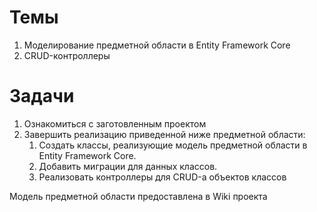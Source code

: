# Темы

1. Моделирование предметной области в Entity Framework Core
2. CRUD-контроллеры


# Задачи

1. Ознакомиться с заготовленным проектом
2. Завершить реализацию приведенной ниже предметной области:
    1) Создать классы, реализующие модель предметной области в Entity Framework Core.
    2) Добавить миграции для данных классов.
    3) Реализовать контроллеры для CRUD-а объектов классов

Модель предметной области предоставлена в Wiki проекта
